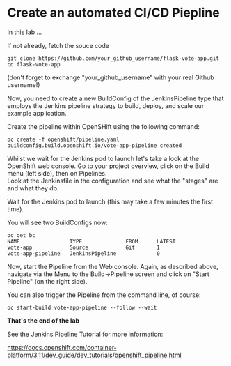 # Create an automated CI/CD Piepline 

In this lab ...



If not already, fetch the souce code


```
git clone https://github.com/your_github_username/flask-vote-app.git
cd flask-vote-app
```
(don't forget to exchange "your_github_username" with your real Github username!)

Now, you need to create a new BuildConfig of the JenkinsPipeline type 
that employs the Jenkins pipeline strategy to build, deploy, and scale our example application.

Create the pipeline within OpenSHift using the following command:

```
oc create -f openshift/pipeline.yaml
buildconfig.build.openshift.io/vote-app-pipeline created
```

Whilst we wait for the Jenkins pod to launch let's take a look at the OpenShift web console.
Go to your project overview, click on the Build menu (left side), then on Pipelines.  
Look at the Jenkinsfile in the configuration and see what the "stages" are and what they do.

Wait for the Jenkins pod to launch (this may take a few minutes the first time).

You will see two BuildConfigs now:

```
oc get bc
NAME                TYPE              FROM      LATEST
vote-app            Source            Git       1
vote-app-pipeline   JenkinsPipeline             0
```

Now, start the Pipeline from the Web console.  Again, as described above, navigate via the Menu to the Build->Pipeline screen and click on "Start Pipeline" (on the right side). 

You can also trigger the Pipeline from the command line, of course:

```
oc start-build vote-app-pipeline --follow --wait 
```


**That's the end of the lab**

See the Jenkins Pipeline Tutorial for more information:

https://docs.openshift.com/container-platform/3.11/dev_guide/dev_tutorials/openshift_pipeline.html

